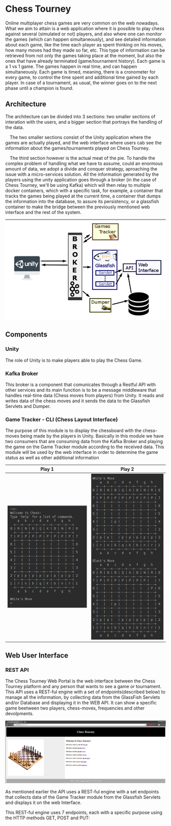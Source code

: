 # Chess Tourney
Online multiplayer chess games are very common on the web nowadays. What we aim to attain is a web application where it is possible to play chess against several (simulated or not) players, and also where one can monitor the games (which can happen simultaneously), and see detailed information about each game, like the time each player as spent thinking on his moves, how many moves had they made so far, etc. This type of information can be retrieved from not only the games taking place at the moment, but also the ones that have already terminated (game/tournament history). Each game is a 1 vs 1 game. The games happen in real time, and can happen simultaneously. Each game is timed, meaning, there is a cronometer for every game, to control the time spent and additional time gained by each player. In case of a tournament, as usual, the winner goes on to the next phase until a champion is found.

## Architecture
The architecture can be divided into 3 sections: two smaller sections of interation with the users, and a bigger section that portrays the handling of the data.

 The two smaller sections consist of the Unity application where the games are actually played, and the web interface where users cab see the information about the games/tournaments played on Chess Tourney.

 The third section however is the actual meat of the pie. To handle the complex problem of handling what we have to assume, could an enormous amount of data, we adopt a divide and conquer strategy, aproaching the issue with a micro-services solution. All the information generated by the players using the unity application goes through a broker (in the case of Chess Tourney, we'll be using Kafka) which will then relay to multiple docker containers, which with a specific task, for example, a container that tracks the games being played at the current time, a container that dumps the information into the database, to assure its persistency, or a glassfish container to make the bridge between the previously mentioned web interface and the rest of the system.

![architecture](./assets/architecture.png "architecture")

## Components

### Unity
The role of Unity is to make players able to play the Chess Game.

### Kafka Broker
This broker is a component that comunicates through a Restful API with other services and its main function is to be a message middleware that handles real-time data (Chess moves from players) from Unity. It reads and writes data of the chess moves and it sends the data to the Glassfish Servlets and Dumper.

### Game Tracker - CLI (Chess Layout Interface)
The purpose of this module is to display the chessboard with the chess-moves being made by the players in Unity. Basically in this module we have two consumers that are consuming data from the Kafka Broker and playing the game on the Game Tracker module according to the received data. This module will be used by the web interface in order to determine the game status as well as other additional information

Play 1           |  Play 2
:-------------------------:|:-------------------------:
![CLI01](./assets/gametracker_CLI01.png "CLI01")  |  ![CLI02](./assets/gametracker_CLI02.png "CLI02")

## Web User Interface

### REST API
The Chess Tourney Web Portal is the web interface between the Chess Tourney platform and any person that wants to see a game or tournament. This API uses a REST-ful engine with a set of endpoints(described below) to manage all the information, by collecting data from the GlassFish Servlets and/or Database and displaying it in the WEB API. It can show a specific game beetween two players, chess-moves, frequencies and other devolpments.

![chesswebapi](./assets/chess-web-api.png "chess-web-api")

As mentioned earlier the API uses a REST-ful engine with a set endpoints that collects data of the Game Tracker module from the Glassfish Servlets and displays it on the web Interface.

This REST-ful engine uses 7 endpoints, each with a specific purpose using the HTTP methods GET, POST and PUT:
